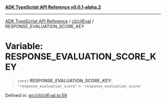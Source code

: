 [**ADK TypeScript API Reference v0.0.1-alpha.2**](../../../README.md)

***

[ADK TypeScript API Reference](../../../modules.md) / [cli/cliEval](../README.md) / RESPONSE\_EVALUATION\_SCORE\_KEY

# Variable: RESPONSE\_EVALUATION\_SCORE\_KEY

> `const` **RESPONSE\_EVALUATION\_SCORE\_KEY**: `"response_evaluation_score"` = `'response_evaluation_score'`

Defined in: [src/cli/cliEval.ts:59](https://github.com/njraladdin/adk-typescript/blob/main/src/cli/cliEval.ts#L59)
